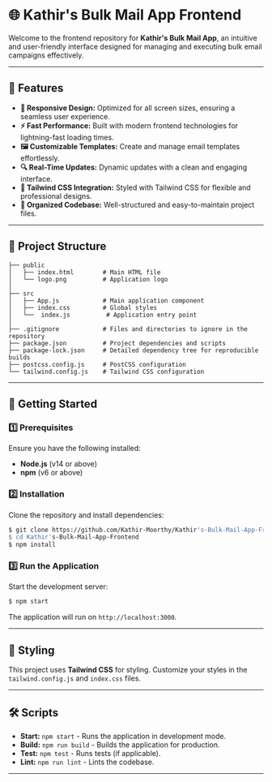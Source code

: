 # 🌐 Kathir's Bulk Mail App Frontend

Welcome to the frontend repository for **Kathir's Bulk Mail App**, an intuitive and user-friendly interface designed for managing and executing bulk email campaigns effectively.

---

## 🌟 Features

- **🎨 Responsive Design:** Optimized for all screen sizes, ensuring a seamless user experience.
- **⚡ Fast Performance:** Built with modern frontend technologies for lightning-fast loading times.
- **🖼️ Customizable Templates:** Create and manage email templates effortlessly.
- **🔍 Real-Time Updates:** Dynamic updates with a clean and engaging interface.
- **🌈 Tailwind CSS Integration:** Styled with Tailwind CSS for flexible and professional designs.
- **📂 Organized Codebase:** Well-structured and easy-to-maintain project files.

---

## 📁 Project Structure

```
├── public
│   ├── index.html        # Main HTML file
│   └── logo.png          # Application logo
│
├── src
│   ├── App.js            # Main application component
│   ├── index.css         # Global styles
│   └──  index.js          # Application entry point
│
├── .gitignore            # Files and directories to ignore in the repository
├── package.json          # Project dependencies and scripts
├── package-lock.json     # Detailed dependency tree for reproducible builds
├── postcss.config.js     # PostCSS configuration
└── tailwind.config.js    # Tailwind CSS configuration
```

---

## 🚀 Getting Started

### 1️⃣ Prerequisites
Ensure you have the following installed:
- **Node.js** (v14 or above)
- **npm** (v6 or above)

### 2️⃣ Installation
Clone the repository and install dependencies:
```bash
$ git clone https://github.com/Kathir-Moorthy/Kathir's-Bulk-Mail-App-Frontend.git
$ cd Kathir's-Bulk-Mail-App-Frontend
$ npm install
```

### 3️⃣ Run the Application
Start the development server:
```bash
$ npm start
```

The application will run on `http://localhost:3000`.

---

## 🌈 Styling
This project uses **Tailwind CSS** for styling. Customize your styles in the `tailwind.config.js` and `index.css` files.

---

## 🛠️ Scripts
- **Start:** `npm start` - Runs the application in development mode.
- **Build:** `npm run build` - Builds the application for production.
- **Test:** `npm test` - Runs tests (if applicable).
- **Lint:** `npm run lint` - Lints the codebase.

---
